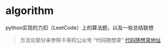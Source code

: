 # algorithm
python实现的力扣（LeetCode）上的算法题，以及一些总结联想

> 方法论部分来参照卡哥的公众号 “代码随想录” [代码随想录地址](https://programmercarl.com/0704.%E4%BA%8C%E5%88%86%E6%9F%A5%E6%89%BE.html#_704-%E4%BA%8C%E5%88%86%E6%9F%A5%E6%89%BE)
